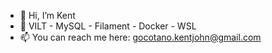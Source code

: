 - 👋 Hi, I’m Kent
- 👀 VILT - MySQL - Filament - Docker - WSL
- 📫 You can reach me here: gocotano.kentjohn@gmail.com

<!---
mrcoffeex/mrcoffeex is a ✨ special ✨ repository because its `README.md` (this file) appears on your GitHub profile.
You can click the Preview link to take a look at your changes.
--->
